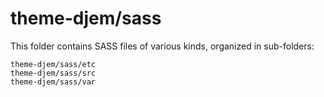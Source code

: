# theme-djem/sass

This folder contains SASS files of various kinds, organized in sub-folders:

    theme-djem/sass/etc
    theme-djem/sass/src
    theme-djem/sass/var
